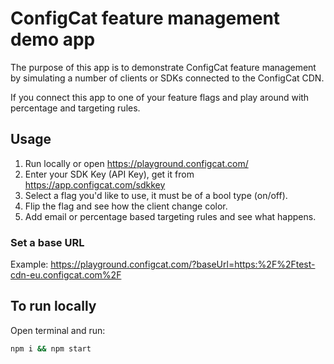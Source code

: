 # ConfigCat feature management demo app

The purpose of this app is to demonstrate ConfigCat feature management by simulating a number of clients or SDKs connected to the ConfigCat CDN.

If you connect this app to one of your feature flags and play around with percentage and targeting rules.

## Usage
1. Run locally or open https://playground.configcat.com/
1. Enter your SDK Key (API Key), get it from https://app.configcat.com/sdkkey
2. Select a flag you'd like to use, it must be of a bool type (on/off).
3. Flip the flag and see how the client change color.
4. Add email or percentage based targeting rules and see what happens. 

### Set a base URL
Example: https://playground.configcat.com/?baseUrl=https:%2F%2Ftest-cdn-eu.configcat.com%2F

## To run locally
Open terminal and run:
```sh
npm i && npm start
```
